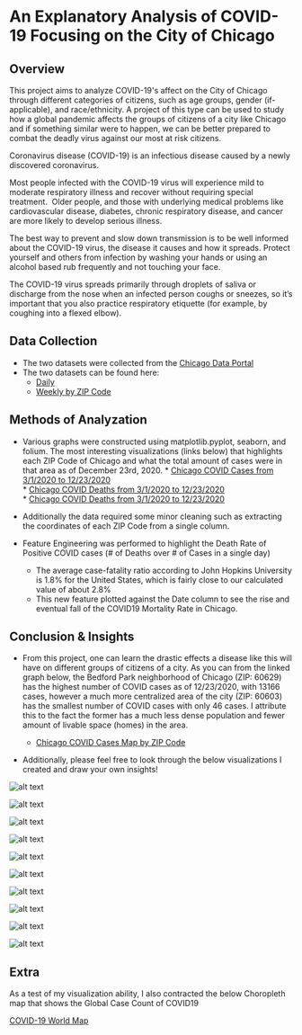 # An Explanatory Analysis of COVID-19 Focusing on the City of Chicago

## Overview
This project aims to analyze COVID-19's affect on the City of Chicago through different categories of citizens, such as age groups, gender (if-applicable), and race/ethnicity.  A project of this type can be used to study how a global pandemic affects the groups of citizens of a city like Chicago and if something similar were to happen, we can be better prepared to combat the deadly virus against our most at risk citizens.

Coronavirus disease (COVID-19) is an infectious disease caused by a newly discovered coronavirus.

Most people infected with the COVID-19 virus will experience mild to moderate respiratory illness and recover without requiring special treatment.  Older people, and those with underlying medical problems like cardiovascular disease, diabetes, chronic respiratory disease, and cancer are more likely to develop serious illness.

The best way to prevent and slow down transmission is to be well informed about the COVID-19 virus, the disease it causes and how it spreads. Protect yourself and others from infection by washing your hands or using an alcohol based rub frequently and not touching your face.

The COVID-19 virus spreads primarily through droplets of saliva or discharge from the nose when an infected person coughs or sneezes, so it’s important that you also practice respiratory etiquette (for example, by coughing into a flexed elbow).

## Data Collection

* The two datasets were collected from the [Chicago Data Portal](https://data.cityofchicago.org/)
* The two datasets can be found here:
    * [Daily](https://data.cityofchicago.org/Health-Human-Services/Daily-Chicago-COVID-19-Cases-Deaths-and-Hospitaliz/kxzd-kd6a)
    * [Weekly by ZIP Code](https://data.cityofchicago.org/Health-Human-Services/COVID-19-Cases-Tests-and-Deaths-by-ZIP-Code/yhhz-zm2v/data)

## Methods of Analyzation

* Various graphs were constructed using matplotlib.pyplot, seaborn, and folium.  The most interesting visualizations (links below) that highlights each ZIP Code of Chicago and what the total amount of cases were in that area as of December 23rd, 2020.
      * [Chicago COVID Cases from 3/1/2020 to 12/23/2020](https://yiannimercer.github.io/COVID19_Chicago_Analysis/covid_cases.html)  
      * [Chicago COVID Deaths from 3/1/2020 to 12/23/2020](https://yiannimercer.github.io/COVID19_Chicago_Analysis/covid_deaths.html)  
      * [Chicago COVID Deaths from 3/1/2020 to 12/23/2020](https://yiannimercer.github.io/COVID19_Chicago_Analysis/covid_hospitalization.html)  
      
* Additionally the data required some minor cleaning such as extracting the coordinates of each ZIP Code from a single column.
* Feature Engineering was performed to highlight the Death Rate of Positive COVID cases (# of Deaths over # of Cases in a single day)
    * The average case-fatality ratio according to John Hopkins University is 1.8% for the United States, which is fairly close to our calculated value of about 2.8%
    * This new feature plotted against the Date column to see the rise and eventual fall of the COVID19 Mortality Rate in Chicago.

## Conclusion & Insights
* From this project, one can learn the drastic effects a disease like this will have on different groups of citizens of a city.  As you can from the linked graph below, the Bedford Park neighborhood of Chicago (ZIP: 60629) has the highest number of COVID cases as of 12/23/2020, with 13166 cases, however a much more centralized area of the city (ZIP: 60603) has the smallest number of COVID cases with only 46 cases.  I attribute this to the fact the former has a much less dense population and fewer amount of livable space (homes) in the area.
   *  [Chicago COVID Cases Map by ZIP Code](https://yiannimercer.github.io/COVID19_Chicago_Analysis/chicago_covid_map.html)

* Additionally, please feel free to look through the below visualizations I created and draw your own insights!

![alt text](https://github.com/yiannimercer/COVID19_Chicago_Analysis/blob/main/covid_cases_age.png)  

![alt text](https://github.com/yiannimercer/COVID19_Chicago_Analysis/blob/main/covid_cases_ethnicity.png)  

![alt text](https://github.com/yiannimercer/COVID19_Chicago_Analysis/blob/main/covid_cases_gender.png)  

![alt text](https://github.com/yiannimercer/COVID19_Chicago_Analysis/blob/main/covid_death_age.png)  

![alt text](https://github.com/yiannimercer/COVID19_Chicago_Analysis/blob/main/covid_death_ethnicity.png)  

![alt text](https://github.com/yiannimercer/COVID19_Chicago_Analysis/blob/main/covid_deaths_gender.png)  

![alt text](https://github.com/yiannimercer/COVID19_Chicago_Analysis/blob/main/covid_hospital_age.png)  

![alt text](https://github.com/yiannimercer/COVID19_Chicago_Analysis/blob/main/covid_hospital_age.png)  

![alt text](https://github.com/yiannimercer/COVID19_Chicago_Analysis/blob/main/covid_hospital_ethnicity.png)  

![alt text](https://github.com/yiannimercer/COVID19_Chicago_Analysis/blob/main/covid_hospital_gender.png)  


## Extra
As a test of my visualization ability, I also contracted the below Choropleth map that shows the Global Case Count of COVID19

[COVID-19 World Map](https://yiannimercer.github.io/COVID19_Chicago_Analysis/world_covid.html)
